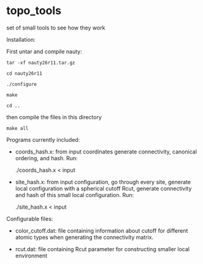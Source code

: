 # topo_tools

set of small tools to see how they work

Installation:

 First untar and compile nauty:
 
    tar -xf nauty26r11.tar.gz

    cd nauty26r11

    ./configure

    make

    cd ..

 then compile the files in this directory

    make all


Programs currently included:

- coords_hash.x: 
  from input coordinates generate connectivity, canonical ordering, and hash.
  Run:

     ./coords_hash.x < input

- site_hash.x:
  from input configuration, go through every site, generate local configuration
  with a spherical cutoff Rcut, generate connectivity and hash of this small local
  configuration. Run:

     ./site_hash.x < input



Configurable files: 
 
- color_cutoff.dat: 
   file containing information about cutoff for different atomic types when generating the 
   connectivity matrix.

- rcut.dat:
   file containing Rcut parameter for constructing smaller local environment
